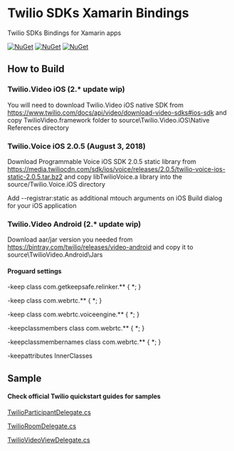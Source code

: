 # Twilio SDKs Xamarin Bindings

Twilio SDKs Bindings for Xamarin apps

[![NuGet][ios-video-nuget-img]][ios-video-nuget-link]
[![NuGet][ios-voice-nuget-img]][ios-voice-nuget-link]
[![NuGet][android-video-nuget-img]][android-video-nuget-link]

[ios-video-nuget-img]: https://img.shields.io/badge/nuget-1.3.8-blue.svg?label=Twilio.Video.iOS%20NuGet
[ios-video-nuget-link]: https://www.nuget.org/packages/Twilio.Video.XamarinBinding
[ios-voice-nuget-img]: https://img.shields.io/badge/nuget-2.0.5-blue.svg?label=Twilio.Voice.iOS%20NuGet
[ios-voice-nuget-link]: https://github.com/dkornev/TwilioXamarinBindings
[android-video-nuget-img]: https://img.shields.io/badge/nuget-1.3.13-blue.svg?label=Twilio.Video.Android%20NuGet
[android-video-nuget-link]: https://www.nuget.org/packages/Twilio.Video.Android.XamarinBinding

## How to Build

### Twilio.Video iOS (2.* update wip)
You will need to download Twilio.Video iOS native SDK from https://www.twilio.com/docs/api/video/download-video-sdks#ios-sdk and copy TwilioVideo.framework folder to source\Twilio.Video.iOS\Native References directory


### Twilio.Voice iOS 2.0.5 (August 3, 2018)
Download Programmable Voice iOS SDK 2.0.5 static library from https://media.twiliocdn.com/sdk/ios/voice/releases/2.0.5/twilio-voice-ios-static-2.0.5.tar.bz2 and copy libTwilioVoice.a library into the source/Twilio.Voice.iOS directory

Add --registrar:static as additional mtouch arguments on iOS Build dialog for your iOS application


### Twilio.Video Android (2.* update wip)
Download aar/jar version you needed from https://bintray.com/twilio/releases/video-android and copy it to source\TwilioVideo.Android\Jars


#### Proguard settings

-keep class com.getkeepsafe.relinker.** { *; }

-keep class com.webrtc.** { *; }

-keep class com.webrtc.voiceengine.** { *; }

-keepclassmembers class com.webrtc.** { *; }

-keepclassmembernames class com.webrtc.** { *; }

-keepattributes InnerClasses

## Sample

#### Check official Twilio quickstart guides for samples

[TwilioParticipantDelegate.cs](sample/Twilio.Video.Sample.iOS/TwilioParticipantDelegate.cs)

[TwilioRoomDelegate.cs](sample/Twilio.Video.Sample.iOS/TwilioRoomDelegate.cs)

[TwilioVideoViewDelegate.cs](sample/Twilio.Video.Sample.iOS/TwilioVideoViewDelegate.cs)
